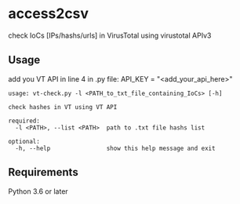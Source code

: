 # access2csv

check IoCs [IPs/hashs/urls] in VirusTotal using virustotal APIv3

## Usage
add you VT API in line 4 in .py file: API_KEY = "<add_your_api_here>"

```console
usage: vt-check.py -l <PATH_to_txt_file_containing_IoCs> [-h]

check hashes in VT using VT API

required:
  -l <PATH>, --list <PATH>  path to .txt file hashs list

optional:
  -h, --help                show this help message and exit
```

## Requirements

Python 3.6 or later
